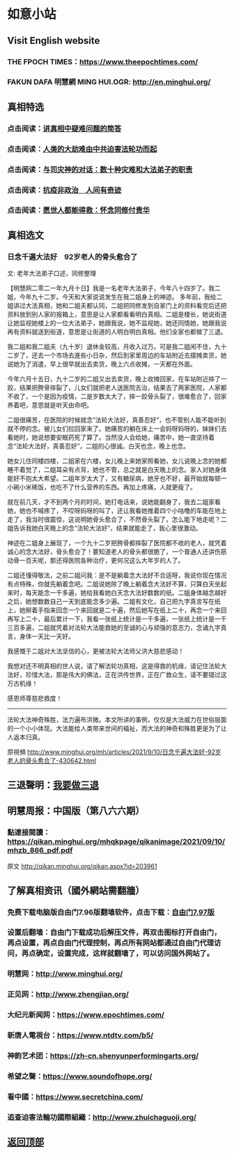 # 如意小站

## Visit English website

### THE FPOCH TIMES：https://www.theepochtimes.com/

### FAKUN DAFA 明慧網 MING HUI.OGR: http://en.minghui.org/

## 真相特选

### 点击阅读：[讲真相中疑难问题的简答](https://github.com/pinhe91/jcxw3/tree/main)

### 点击阅读：[人类的大劫难由中共迫害法轮功而起](https://github.com/pinhe91/jcxw4/tree/main) 

### 点击阅读：[与司灾神的对话：数十种灾难和大法弟子的职责](https://github.com/pinhe91/jcxw1/tree/main) 

### 点击阅读：[抗疫非政治　人间有奇迹](https://github.com/pinhe91/jcxw2/tree/main) 

### 点击阅读：[愿世人都能得救：怀念同修付贵华](https://github.com/pinhe91/jcxw5/tree/main)

## 真相选文

### 日念千遍大法好　92岁老人的骨头愈合了

文: 老年大法弟子口述，同修整理 

【明慧网二零二一年九月十日】我是一名老年大法弟子，今年八十四岁了。我二姐，今年九十二岁。今天和大家说说发生在我二姐身上的神迹。
多年前，我给二姐讲过大法真相，她和二姐夫都认同，二姐把同修发到自家门上的资料看完后还把资料放到别人家的报箱上，意思是让人家都看看明白真相。二姐是楼长，她说街道让她监视她楼上的一位大法弟子，她跟我说，她不监视她，她还同情她，她跟我说再有资料就送到街道，意思是让街道的人明白明白真相。他们全家也都做了三退。

我二姐和我二姐夫（九十岁）退休金较高，月收入过万。可是我二姐闲不住，九十二岁了，还去一个市场去進些小日杂，然后到家里周边的车站附近去摆摊卖货，她说她为了消遣，早上很早就出去卖货，晚上六点收摊，一天都在外面。

今年六月十五日，九十二岁的二姐又出去卖货，晚上收摊回家，在车站附近摔了一跤，结果把胯骨摔裂了，儿女们就把老人送医院去治，结果去了两家医院，人家都不收了，一个是因为疫情，二是岁数太大了，摔一跤骨头裂了，很难愈合了，回家养着吧，意思就是听天由命吧。

二姐很痛苦，在医院的时候就念“法轮大法好，真善忍好”，也不管别人能不能听到就不停的念。被儿女们拉回家来了。她痛苦的躺在床上一会妈呀妈呀的，妹妹们去看她时，她说想要安眠药死了算了。当然没人会给她，痛苦中，她一直坚持着念“法轮大法好，真善忍好”，二姐的心很诚。白天也念，晚上也念。

她女儿住同楼四楼，二姐家在六楼，女儿晚上来她家照看她，女儿说晚上念的她都睡不着觉了，二姐耳朵有点背，她也不管，总之就是白天晚上的念。家人对她身体能好不抱太大希望。二姐年岁太大了，又有糖尿病，她牙也不好，最开始就每顿一小碗小米稀饭，也吃不了什么营养的东西。再加上疼痛，人就更瘦了。

就在前几天，才不到两个月的时间，她打电话来，说她能翻身了，我去二姐家看她，她也不喊疼了，不哎呀妈呀的叫了，还让我看她推着四个小咕噜的车能在地上走了，我当时很震惊，这说明她骨头愈合了，不然骨头裂了，怎么能下地走呢？二姐告诉我她白天晚上的念“法轮大法好”，结果就能走了，我心里很激动。

神迹在二姐身上展现了，一个九十二岁把胯骨都摔裂了医院都不收的老人，就凭着诚心的念大法好，骨头愈合了！要知道老人的骨头都很脆了，一个普通人还讲伤筋动骨一百天呢，那还得医院各种治疗，更何况这么大年岁的人了。

二姐还懂得敬法，之前二姐问我：是不是躺着念大法好不合适呀，我说你现在情况有点特殊，你就先躺着念吧。二姐说她除了晚上躺着念大法好不算，只算白天坐起来时，每天能念一千多遍，她给我看她白天念大法好数数的纸。二姐身体越念越好之后，她想数数自己一天到底能念多少遍。二姐有文化，自己把九字真言写在纸上，她掰着手指来回念一个来回就是二十遍，然后她写在纸上二十，再念一个来回再写上二十，最后累计一下，我看一张纸上统计是一千多遍，一张纸上统计是一千三百多遍，二姐就凭着对法轮大法能救她的至诚的心与顽强的意志力，念诵九字真言，身体一天比一天好。

我感慨于二姐对大法坚信的心，更被法轮大法师父洪大慈悲感动！

我想对还不明真相的世人说，请了解法轮功真相，这是得救的机缘，请记住法轮大法好，珍惜大法，那是伟大的佛法，正在洪传世界，正在广救众生，请不要错过这万古机缘！

感恩师尊慈悲救度！

* * * * * * *
法轮大法神奇殊胜，法力遍布洪微。本文所讲的事例，仅仅是大法威力在世俗层面的一个小小体现。大法能给人类带来世间的福祉，而大法的神奇和殊胜更是为了让人返本归真。

原視頻 http://www.minghui.org/mh/articles/2021/9/10/日念千遍大法好-92岁老人的骨头愈合了-430642.html

## 三退聲明：[我要做三退](http://tuidang.ddns.net/)

## 明慧周报：中国版（第八六六期）

### 點連接閱讀：https://qikan.minghui.org/mhqkpage/qikanimage/2021/09/10/mhzb_866_pdf.pdf

原文 http://qikan.minghui.org/qikan.aspx?id=203961

## 了解真相资讯（國外網站需翻牆）

### 免费下载电脑版自由门7.96版翻墙软件，点击下载：[自由门7.97版](https://github.com/pinhe91/tuiguang/files/6839679/fg797r.zip)

### 设置后翻墙：自由门下载成功后解压文件，再双击图标打开自由门，再点设置，再点自由门代理控制，再点所有网站都通过自由门代理访问，再点确定，设置完成，这样就翻墙了，可以访问国外网站了。

### 明慧网：http://www.minghui.org/

### 正见网：http://www.zhengjian.org/

### 大纪元新闻网：https://www.epochtimes.com/

### 新唐人電視台：https://www.ntdtv.com/b5/

### 神韵艺术团：https://zh-cn.shenyunperformingarts.org/

### 希望之聲：https://www.soundofhope.org/

### 看中國：https://www.secretchina.com/

### 追查迫害法輪功國際組織：http://www.zhuichaguoji.org/

## [返回顶部](https://git.io/Js3EY)
